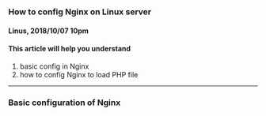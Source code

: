 ### How to config Nginx on Linux server
#### Linus, 2018/10/07 10pm
#### This article will help you understand
1. basic config in Nginx
2. how to config Nginx to load PHP file

---

### Basic configuration of Nginx
